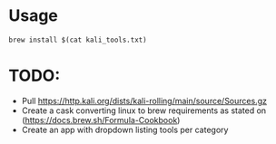 # Usage
    brew install $(cat kali_tools.txt)

# TODO:
* Pull https://http.kali.org/dists/kali-rolling/main/source/Sources.gz
* Create a cask converting linux to brew requirements as stated on (https://docs.brew.sh/Formula-Cookbook)
* Create an app with dropdown listing tools per category
